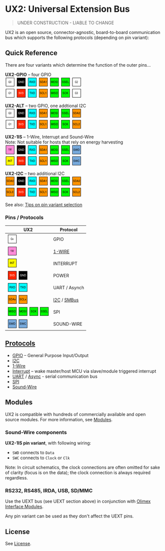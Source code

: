 # UX2: Universal Extension Bus

> UNDER CONSTRUCTION - LIABLE TO CHANGE

UX2 is an open source, connector-agnostic, board-to-board communication bus which supports the following protocols (depending on pin variant):

## Quick Reference

There are four variants which determine the function of the outer pins...

**UX2-GPIO** – four GPIO  
![UX2-GPIO](./img/ux2-gpio.png)

**UX2-ALT** – two GPIO, one addtional I2C  
![UX2-ALT](./img/ux2-alt.png)

**UX2-1IS** – 1-Wire, Interrupt and Sound-Wire  
Note: Not suitable for hosts that rely on energy harvesting  
![UX2-1IS](./img/ux2-1is.png)

**UX2-I2C** – two additional I2C  
![UX2-I2C](./img/ux2-i2c.png)

See also: [Tips on pin variant selection](./pin/README.md)

### Pins / Protocols

| UX2                                           | Protocol                              |
| --------------------------------------------- | ------------------------------------- |
| ![!Gx](./pin/g.png)                           | GPIO                                  |
| ![!W](./pin/1w.png)                           | [1-WIRE](./protocols/1wire/README.md) |
| ![!INT](./pin/int.png)                        | INTERRUPT                             |
| ![3V3](./pin/3v3.png) ![GND](./pin/gnd.png)   | POWER                                 |
| ![RXD](./pin/rxd.png) ![TXD](./pin/txd.png)   | UART / Asynch                         |
| ![SDAx](./pin/sda.png) ![SCLx](./pin/scl.png) | [I2C](./protocols/i2c/README.md) / [SMBus](./protocols/smbus/README.md) |
| ![MISO](./pin/miso.png) ![MOSI](./pin/mosi.png) ![SCK](./pin/sck.png) ![SSEL](./pin/ssel.png)  | SPI |
| ![SWD](./pin/swd.png) ![SWC](./pin/swc.png)   | SOUND-WIRE                            |

## [Protocols](./protocols/README.md)

* [GPIO](https://www.wikiwand.com/en/General-purpose_input/output) – General Purpose Input/Output
* [I2C](./protocols/i2c/README.md)
* [1-Wire](./protocols/1wire/README.md)
* [Interrupt](https://www.wikiwand.com/en/Interrupt) – wake master/host MCU via slave/module triggered interrupt
* [UART](https://www.wikiwand.com/en/Universal_asynchronous_receiver/transmitter) / [Async](https://www.wikiwand.com/en/Asynchronous_serial_communication) - serial communication bus
* [SPI](https://www.wikiwand.com/en/Serial_Peripheral_Interface_Bus)
* [Sound-Wire](https://www.mipi.org/specifications/soundwire)

## Modules

UX2 is compatible with hundreds of commercially available and open source modules. For more information, see [Modules](./modules/README.md).

### Sound-Wire components

**UX2-1IS pin variant**, with following wiring:

* `SWD` connects to `Data`
* `SWC` connects to `Clock` or `Clk`

Note: In circuit schematics, the clock connections are often omitted for sake of clarity (focus is on the data); the clock connection is always required regardless.

### RS232, RS485, IRDA, USB, SD/MMC

Use the UEXT bus (see UEXT section above) in conjunction with [Olimex Interface Modules](https://www.olimex.com/Products/Modules/Interface/).

Any pin variant can be used as they don't affect the UEXT pins.

## License

See [License](./LICENSE).
